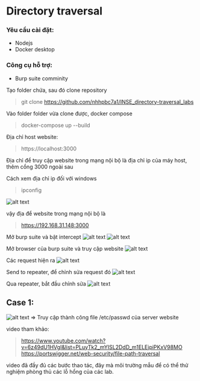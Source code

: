 # Directory traversal

### **Yêu cầu cài đặt:**
- Nodejs
- Docker desktop

### Công cụ hỗ trợ:
- Burp suite comminity

Tạo folder chứa, sau đó clone repository
> git clone https://github.com/nhhpbc7a1/INSE_directory-traversal_labs

Vào folder folder vừa clone được, docker compose
> docker-compose up --build

Địa chỉ host website:
> https://localhost:3000

Địa chỉ để truy cập website trong mạng nội bộ là địa chỉ ip của máy host, thêm cổng 3000 ngoài sau

Cách xem địa chỉ ip đối với windows
> ipconfig 

![alt text](image-1.png)

vậy địa để website trong mạng nội bộ là
> https://192.168.31.148:3000

Mở burp suite và bật intercept
![alt text](image-3.png)
![alt text](image-4.png)

Mở browser của burp suite và truy cập website
![alt text](image-2.png)

Các request hiện ra
![alt text](image-5.png)

Send to repeater, để chỉnh sửa request đó
![alt text](image-6.png)

Qua repeater, bắt đầu chỉnh sửa
![alt text](image-7.png)

## Case 1:
![alt text](image-8.png)
=> Truy cập thành công file /etc/passwd của server website

video tham khảo:
> https://www.youtube.com/watch?v=6z49dU1HVgI&list=PLuyTk2_mYISL2DdD_m1ELEjpiPKxV98MO
> https://portswigger.net/web-security/file-path-traversal

video đã đầy đủ các bước thao tác, đây mà môi trường mẫu để có thể thử nghiệm phòng thủ các lỗ hổng của các lab.